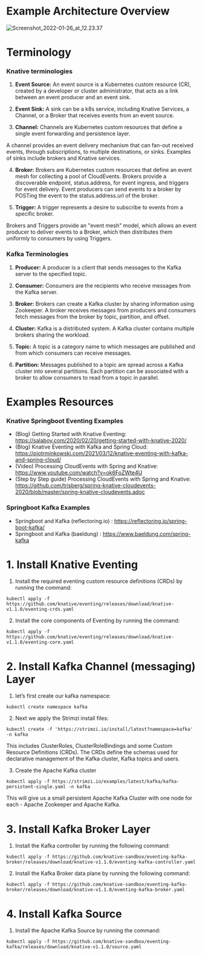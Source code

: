 <h1> Example Architecture Overview </h1>

![Screenshot_2022-01-26_at_12.23.37](uploads/a03862096397feb36f74acd2a0b70e0d/Screenshot_2022-01-26_at_12.23.37.png)

<h1> Terminology </h1>

<h3> Knative terminologies </h3>

1. **Event Source:** An event source is a Kubernetes custom resource (CR), created by a developer or cluster administrator, that acts as a link between an event producer and an event sink. 

2. **Event Sink:** A sink can be a k8s service, including Knative Services, a Channel, or a Broker that receives events from an event source.

3. **Channel:** Channels are Kubernetes custom resources that define a single event forwarding and persistence layer.

A channel provides an event delivery mechanism that can fan-out received events, through subscriptions, to multiple destinations, or sinks. Examples of sinks include brokers and Knative services.

4. **Broker:** Brokers are Kubernetes custom resources that define an event mesh for collecting a pool of CloudEvents. Brokers provide a discoverable endpoint, status.address, for event ingress, and triggers for event delivery. Event producers can send events to a broker by POSTing the event to the status.address.url of the broker.

5. **Trigger:** A trigger represents a desire to subscribe to events from a specific broker.

Brokers and Triggers provide an "event mesh" model, which allows an event producer to deliver events to a Broker, which then distributes them uniformly to consumers by using Triggers.

<h3> Kafka Terminologies </h3>

1. **Producer:** A producer is a client that sends messages to the Kafka server to the specified topic.

2. **Consumer:** Consumers are the recipients who receive messages from the Kafka server.

3. **Broker:** Brokers can create a Kafka cluster by sharing information using Zookeeper. A broker receives messages from producers and consumers fetch messages from the broker by topic, partition, and offset.

4. **Cluster:** Kafka is a distributed system. A Kafka cluster contains multiple brokers sharing the workload.

5. **Topic:** A topic is a category name to which messages are published and from which consumers can receive messages.

6. **Partition:** Messages published to a topic are spread across a Kafka cluster into several partitions. Each partition can be associated with a broker to allow consumers to read from a topic in parallel.

<h1> Examples Resources </h1>

<h3> Knative Springboot Eventing Examples </h3>

- (Blog) Getting Started with Knative Eventing: https://salaboy.com/2020/02/20/getting-started-with-knative-2020/
- (Blog) Knative Eventing with Kafka and Spring Cloud: https://piotrminkowski.com/2021/03/12/knative-eventing-with-kafka-and-spring-cloud/
- (Video) Processing CloudEvents with Spring and Knative: https://www.youtube.com/watch?v=ok6FoZWte4U
- (Step by Step guide) Processing CloudEvents with Spring and Knative: https://github.com/trisberg/spring-knative-cloudevents-2020/blob/master/spring-knative-cloudevents.adoc

<h3> Springboot Kafka Examples </h3>

- Springboot and Kafka (reflectoring.io) :  https://reflectoring.io/spring-boot-kafka/
- Springboot and Kafka (baeldung) : https://www.baeldung.com/spring-kafka

<h1> 1. Install Knative Eventing </h1>

1. Install the required eventing custom resource definitions (CRDs) by running the command:

```
kubectl apply -f https://github.com/knative/eventing/releases/download/knative-v1.1.0/eventing-crds.yaml

```

2. Install the core components of Eventing by running the command:

```
kubectl apply -f https://github.com/knative/eventing/releases/download/knative-v1.1.0/eventing-core.yaml

```



<h1> 2. Install Kafka Channel (messaging) Layer </h1>

1. let’s first create our kafka namespace:

```
kubectl create namespace kafka

```

2. Next we apply the Strimzi install files:

```
kubectl create -f 'https://strimzi.io/install/latest?namespace=kafka' -n kafka

```
This includes ClusterRoles, ClusterRoleBindings and some Custom Resource Definitions (CRDs). The CRDs define the schemas used for declarative management of the Kafka cluster, Kafka topics and users.

3. Create the Apache Kafka cluster

```
kubectl apply -f https://strimzi.io/examples/latest/kafka/kafka-persistent-single.yaml -n kafka 

```
This will give us a small persistent Apache Kafka Cluster with one node for each - Apache Zookeeper and Apache Kafka.


<h1> 3. Install Kafka Broker Layer </h1>

1. Install the Kafka controller by running the following command:

```
kubectl apply -f https://github.com/knative-sandbox/eventing-kafka-broker/releases/download/knative-v1.1.0/eventing-kafka-controller.yaml

```

2. Install the Kafka Broker data plane by running the following command:

```
kubectl apply -f https://github.com/knative-sandbox/eventing-kafka-broker/releases/download/knative-v1.1.0/eventing-kafka-broker.yaml

```

<h1> 4. Install Kafka Source </h1>

1. Install the Apache Kafka Source by running the command:

```
kubectl apply -f https://github.com/knative-sandbox/eventing-kafka/releases/download/knative-v1.1.0/source.yaml

```




